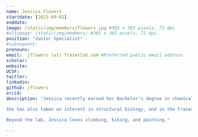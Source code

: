 ```yaml
---
name: Jessica Flowers
startdate: [2023-09-01]
enddate: 
image: /static/img/members/flowers.jpg #365 x 365 pixels, 72 dpi
#altimage: /static/img/members/ #365 x 365 pixels, 72 dpi
position: "Junior Specialist"
#subsequent: 
pronouns: 
email:  jflowers (at) fraserlab.com #Preferred public email address
scholar:
website:
UCSF:
twitter: 
linkedin: 
github: jflowers
orcid:
description: "Jessica recently earned her Bachelor’s degree in chemical physics from UC Davis, where her research focused on building new theoretical models to describe intrinsically disordered proteins. 

She has also taken an interest in structural biology, and in the Fraser lab, she's working on developing qFit. 

Beyond the lab, Jessica loves climbing, biking, and painting."

---
```

